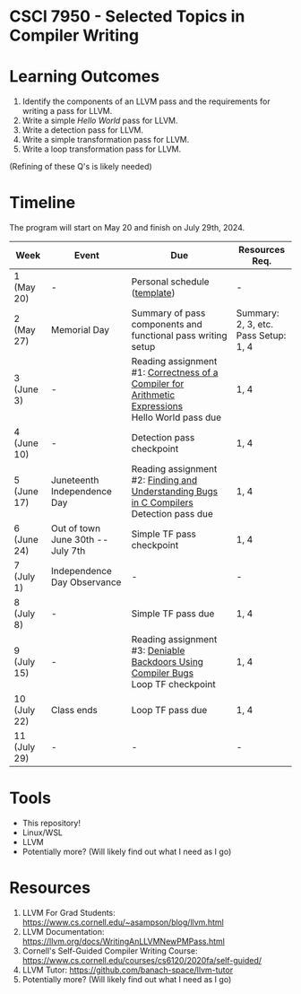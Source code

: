 # CSCI 7950 - Selected Topics in Compiler Writing

# Learning Outcomes
<!--
Please, list your research questions & goals (aka learning outcomes): what questions do you want to answer, what skills do you want to develop, what you hope to gain if you complete this class successfully.

Remember:

    1. Learning outcomes should be specific and well defined.
    2. Learning outcomes should be realistic and achievable.
    3. Learning outcomes should be measureable.
    4. Learning outcomes should be written in simple language with active verbs.
    
    (<https://www.colorado.edu/oda/sites/default/files/attached-files/program_learning_outcomes_v2.pdf>)

    Another potentially good source to help you draft your learning outcomes is <https://assessment.wisc.edu/student-learning-outcomes/writing-student-learning-outcomes/>.
    
Examples includes:

    - Developing a pass that can be integrated in the latest available version of LLVM and displays "Hello world" in the terminal when a program is compiled.
    - Write a parser for a simple language capable of handling variable declaration and conditional statements.
    - Understand the difference between SLR parsers, LALR parsers, LR(1) parsers, and generalized LR parsers.
-->

1. Identify the components of an LLVM pass and the requirements for writing a pass for LLVM.
2. Write a simple _Hello World_ pass for LLVM.
3. Write a detection pass for LLVM.
4. Write a simple transformation pass for LLVM.
5. Write a loop transformation pass for LLVM.

(Refining of these Q's is likely needed)

# Timeline

<!-- Tweak the following table as needed to enter your goal, timelines, deliverables, … -->

The program will start on May 20 and finish on July 29th, 2024.

| **Week**     | **Event**                         | **Due**                                                                                                                                                    | **Resources Req.**                      |
|--------------|-----------------------------------|------------------------------------------------------------------------------------------------------------------------------------------------------------|-----------------------------------------|
| 1 (May 20)   | -                                 | Personal schedule ([template](https://spots.augusta.edu/caubert/teaching/2024/summer/csci8510/templates/template.md))                                      | -                                       |
| 2 (May 27)   | Memorial Day                      | Summary of pass components and functional pass writing setup                                                                                               | Summary: 2, 3, etc.<br>Pass Setup: 1, 4 |
| 3 (June 3)   | -                                 | Reading assignment #1: [Correctness of a Compiler for Arithmetic Expressions](http://jmc.stanford.edu/articles/mcpain.html)<br>Hello World pass due        | 1, 4                                    |
| 4 (June 10)  | -                                 | Detection pass checkpoint                                                                                                                                  | 1, 4                                    |
| 5 (June 17)  | Juneteenth Independence Day       | Reading assignment #2: [Finding and Understanding Bugs in C Compilers](https://users.cs.utah.edu/~regehr/papers/pldi11-preprint.pdf)<br>Detection pass due | 1, 4                                    |
| 6 (June 24)  | Out of town June 30th -- July 7th | Simple TF pass checkpoint                                                                                                                                  | 1, 4                                    |
| 7 (July 1)   | Independence Day Observance       | -                                                                                                                                                          | -                                       |
| 8 (July 8)   | -                                 | Simple TF pass due                                                                                                                                         | 1, 4                                    |
| 9 (July 15)  | -                                 | Reading assignment #3: [Deniable Backdoors Using Compiler Bugs](https://www.alchemistowl.org/pocorgtfo/pocorgtfo08.pdf#page=7)<br>Loop TF checkpoint       | 1, 4                                    |
| 10 (July 22) | Class ends                        | Loop TF pass due                                                                                                                                           | 1, 4                                    |
| 11 (July 29) | -                                 | -                                                                                                                                                          | -                                       |

<!-- Once you are done with your timeline, please go back to your learning outcomes (research questions / goals), and wonder: are you giving you enough time to complete them all? Did new learning outcomes emerge from your timeline? If your mapping from weeks to learning outcomes, or from learning outcomes to weeks is partial, then something is wrong.-->

# Tools
- This repository!
- Linux/WSL
- LLVM
- Potentially more? (Will likely find out what I need as I go)
<!-- List the tools & services you will be using. Please, prefer cross-OS, open-source & free tools as much as possible, and prefer if possible services that are free of charge. -->

# Resources
1. LLVM For Grad Students: https://www.cs.cornell.edu/~asampson/blog/llvm.html
2. LLVM Documentation: https://llvm.org/docs/WritingAnLLVMNewPMPass.html
3. Cornell's Self-Guided Compiler Writing Course: https://www.cs.cornell.edu/courses/cs6120/2020fa/self-guided/
4. LLVM Tutor: https://github.com/banach-space/llvm-tutor
5. Potentially more? (Will likely find out what I need as I go)


<!--
List the resources you plan on using, ideally with precise bibliographical references and / or links.
Be specific: don't go on listing all the textbooks ever written on compilers, but refer precisely to e.g., Chapters or Sections of various material. Ideally, you could even tie those references back to your learning outcomes and (transitively) to your timeline.
-->

